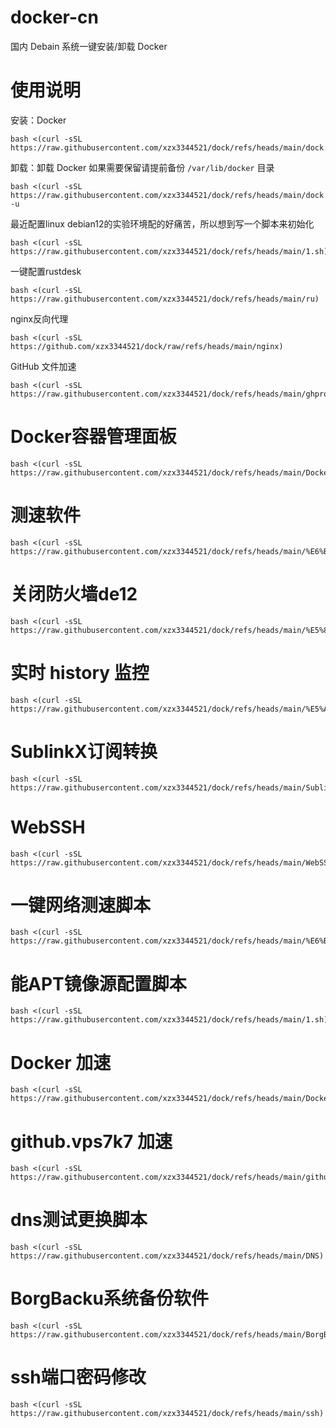 # docker-cn
国内 Debain 系统一键安装/卸载 Docker

# 使用说明
安装：Docker
```
bash <(curl -sSL https://raw.githubusercontent.com/xzx3344521/dock/refs/heads/main/dock.sh)
```
卸载：卸载 Docker
如果需要保留请提前备份 `/var/lib/docker` 目录
```
bash <(curl -sSL https://raw.githubusercontent.com/xzx3344521/dock/refs/heads/main/dock.sh) -u
```
最近配置linux debian12的实验环境配的好痛苦，所以想到写一个脚本来初始化
```
bash <(curl -sSL https://raw.githubusercontent.com/xzx3344521/dock/refs/heads/main/1.sh)
```
一键配置rustdesk
```
bash <(curl -sSL https://raw.githubusercontent.com/xzx3344521/dock/refs/heads/main/ru)
```
nginx反向代理
```
bash <(curl -sSL https://github.com/xzx3344521/dock/raw/refs/heads/main/nginx)
```
GitHub 文件加速
```
bash <(curl -sSL https://raw.githubusercontent.com/xzx3344521/dock/refs/heads/main/ghproxy)
```
# Docker容器管理面板
```
bash <(curl -sSL https://raw.githubusercontent.com/xzx3344521/dock/refs/heads/main/Docker%E5%AE%B9%E5%99%A8%E7%AE%A1%E7%90%86%E9%9D%A2%E6%9D%BF)
```
# 测速软件
```
bash <(curl -sSL https://raw.githubusercontent.com/xzx3344521/dock/refs/heads/main/%E6%B5%8B%E9%80%9F%E8%BD%AF%E4%BB%B6)
```
# 关闭防火墙de12
```
bash <(curl -sSL https://raw.githubusercontent.com/xzx3344521/dock/refs/heads/main/%E5%85%B3%E9%97%AD%E9%98%B2%E7%81%AB%E5%A2%99de12)
```
# 实时 history 监控
```
bash <(curl -sSL https://raw.githubusercontent.com/xzx3344521/dock/refs/heads/main/%E5%AE%9E%E6%97%B6%20history%20%E7%9B%91%E6%8E%A7)
```
# SublinkX订阅转换
```
bash <(curl -sSL https://raw.githubusercontent.com/xzx3344521/dock/refs/heads/main/SublinkX)
```
# WebSSH
```
bash <(curl -sSL https://raw.githubusercontent.com/xzx3344521/dock/refs/heads/main/WebSSH)
```

# 一键网络测速脚本
```
bash <(curl -sSL https://raw.githubusercontent.com/xzx3344521/dock/refs/heads/main/%E6%B5%8B%E9%80%9F%E4%B8%AD%E6%96%87)
```
# 能APT镜像源配置脚本
```
bash <(curl -sSL https://raw.githubusercontent.com/xzx3344521/dock/refs/heads/main/1.sh)
```
# Docker 加速
```
bash <(curl -sSL https://raw.githubusercontent.com/xzx3344521/dock/refs/heads/main/Docker%20%E5%8A%A0%E9%80%9F)
```
# github.vps7k7 加速
```
bash <(curl -sSL https://raw.githubusercontent.com/xzx3344521/dock/refs/heads/main/github%E5%AE%89%E8%A3%85)
```
# dns测试更换脚本
```
bash <(curl -sSL https://raw.githubusercontent.com/xzx3344521/dock/refs/heads/main/DNS)
```
# BorgBacku系统备份软件
```
bash <(curl -sSL https://raw.githubusercontent.com/xzx3344521/dock/refs/heads/main/BorgBacku%E7%B3%BB%E7%BB%9F%E5%A4%87%E4%BB%BD%E8%BD%AF%E4%BB%B6)
```
# ssh端口密码修改
```
bash <(curl -sSL https://raw.githubusercontent.com/xzx3344521/dock/refs/heads/main/ssh)
```
